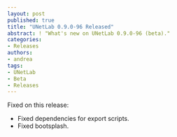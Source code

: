 ```yaml
---
layout: post
published: true
title: "UNetLab 0.9.0-96 Released"
abstract: ! "What's new on UNetLab 0.9.0-96 (beta)."
categories:
- Releases
authors:
- andrea
tags:
- UNetLab
- Beta
- Releases
---
```

Fixed on this release:

* Fixed dependencies for export scripts.
* Fixed bootsplash.

